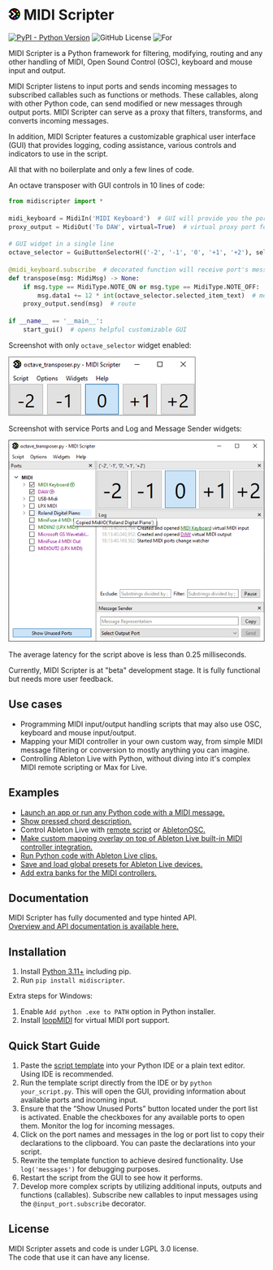 
# <img src="https://raw.githubusercontent.com/Maboroshy/midi-scripter/master/docs/icon.svg" width="23"/> MIDI Scripter
[![PyPI - Python Version](https://img.shields.io/pypi/pyversions/midiscripter?style=flat-square&logo=python&logoColor=yellow)](https://pypi.org/project/midiscripter/) ![GitHub License](https://img.shields.io/github/license/maboroshy/midi-scripter?style=flat-square&color=darkgreen) ![For](https://img.shields.io/badge/for-Windows%20|%20macOS%20|%20Linux-darkmagenta?style=flat-square)

MIDI Scripter is a Python framework for filtering, modifying, routing and any other
handling of MIDI, Open Sound Control (OSC), keyboard and mouse input and output.

MIDI Scripter listens to input ports and sends incoming messages to subscribed callables such as functions or methods. 
These callables, along with other Python code, can send modified or new messages through output ports. 
MIDI Scripter can serve as a proxy that filters, transforms, and converts incoming messages.

In addition, MIDI Scripter features a customizable graphical user interface (GUI) 
that provides logging, coding assistance, various controls and indicators to use in the script.

All that with no boilerplate and only a few lines of code.

An octave transposer with GUI controls in 10 lines of code:

``` python
from midiscripter import *

midi_keyboard = MidiIn('MIDI Keyboard')  # GUI will provide you the port names
proxy_output = MidiOut('To DAW', virtual=True)  # virtual proxy port for output

# GUI widget in a single line
octave_selector = GuiButtonSelectorH(('-2', '-1', '0', '+1', '+2'), select='0')

@midi_keyboard.subscribe  # decorated function will receive port's messages
def transpose(msg: MidiMsg) -> None:
	if msg.type == MidiType.NOTE_ON or msg.type == MidiType.NOTE_OFF:  # filter
		msg.data1 += 12 * int(octave_selector.selected_item_text)  # modify
	proxy_output.send(msg)  # route

if __name__ == '__main__':
	start_gui()  # opens helpful customizable GUI
```

Screenshot with only `octave_selector` widget enabled:

![Screenshot with only octave_selector widget enabled](
https://github.com/Maboroshy/midi-scripter/blob/master/examples/octave_transposer/screenshot_widget.png?raw=true)

Screenshot with service Ports and Log and Message Sender widgets:

![Screenshot with all the widgets visible](
https://github.com/Maboroshy/midi-scripter/blob/master/examples/octave_transposer/screenshot_full.png?raw=true)

The average latency for the script above is less than 0.25 milliseconds.

Currently, MIDI Scripter is at "beta" development stage. 
It is fully functional but needs more user feedback. 

## Use cases

- Programming MIDI input/output handling scripts 
  that may also use OSC, keyboard and mouse input/output.
- Mapping your MIDI controller in your own custom way, 
  from simple MIDI message filtering or conversion to mostly anything you can imagine.
- Controlling Ableton Live with Python, without diving into 
  it's complex MIDI remote scripting or Max for Live.

## Examples 
- [Launch an app or run any Python code with a MIDI message.](https://github.com/Maboroshy/midi-scripter/tree/master/examples/start_daw_by_midi)
- [Show pressed chord description.](https://github.com/Maboroshy/midi-scripter/tree/master/examples/chord_info)
- Control Ableton Live with [remote script](https://github.com/Maboroshy/midi-scripter/tree/master/examples/ableton_select_armed_track_with_remote_script) or [AbletonOSC.](https://github.com/Maboroshy/midi-scripter/tree/master/examples/ableton_select_armed_track_with_osc)
- [Make custom mapping overlay on top of Ableton Live built-in MIDI controller integration.](https://github.com/Maboroshy/midi-scripter/tree/master/examples/launchpad_overlay)
- [Run Python code with Ableton Live clips.](https://github.com/Maboroshy/midi-scripter/tree/master/examples/ableton_clips_launch_code)
- [Save and load global presets for Ableton Live devices.](https://github.com/Maboroshy/midi-scripter/tree/master/examples/ableton_global_preset)
- [Add extra banks for the MIDI controllers.](https://github.com/Maboroshy/midi-scripter/tree/master/examples/controls_banks)

## Documentation

MIDI Scripter has fully documented and type hinted API.  
[Overview and API documentation is available here.](https://maboroshy.github.io/midi-scripter)

## Installation

1. Install [Python 3.11+](https://www.python.org/downloads/) including pip.
2. Run `pip install midiscripter`.

Extra steps for Windows:

1. Enable `Add python .exe to PATH` option in Python installer.
2. Install [loopMIDI](https://www.tobias-erichsen.de/software/loopmidi.html) for virtual MIDI port support.

## Quick Start Guide

1. Paste the [script template](examples/script_template.py) into your Python IDE or a plain text editor. Using IDE is recommended.
2. Run the template script directly from the IDE or by `python your_script.py`. 
   This will open the GUI, providing information about available ports and incoming input.
3. Ensure that the “Show Unused Ports” button located under the port list is activated. 
   Enable the checkboxes for any available ports to open them. Monitor the log for incoming messages.
4. Click on the port names and messages in the log or port list to copy their declarations to the clipboard. 
   You can paste the declarations into your script.
5. Rewrite the template function to achieve desired functionality. Use `log('messages')` for debugging purposes.
6. Restart the script from the GUI to see how it performs.
7. Develop more complex scripts by utilizing additional inputs, outputs and functions (callables). 
   Subscribe new callables to input messages using the `@input_port.subscribe` decorator.

## License 
MIDI Scripter assets and code is under LGPL 3.0 license.  
The code that use it can have any license.
